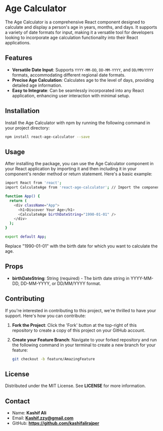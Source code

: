 # Age Calculator

The Age Calculator is a comprehensive React component designed to calculate and display a person's age in years, months, and days. It supports a variety of date formats for input, making it a versatile tool for developers looking to incorporate age calculation functionality into their React applications.

## Features

- **Versatile Date Input**: Supports `YYYY-MM-DD`, `DD-MM-YYYY`, and `DD/MM/YYYY` formats, accommodating different regional date formats.
- **Precise Age Calculation**: Calculates age to the level of days, providing detailed age information.
- **Easy to Integrate**: Can be seamlessly incorporated into any React application, enhancing user interaction with minimal setup.

## Installation

Install the Age Calculator with npm by running the following command in your project directory:

```bash
npm install react-age-calculator --save
```

## Usage
After installing the package, you can use the Age Calculator component in your React application by importing it and then including it in your component's render method or return statement. Here's a basic example:

```bash
import React from 'react';
import CalculateAge from 'react-age-calculator'; // Import the component

function App() {
  return (
    <div className="App">
      <h1>Discover Your Age</h1>
      <CalculateAge birthDateString="1990-01-01" />
    </div>
  );
}

export default App;
```

Replace "1990-01-01" with the birth date for which you want to calculate the age.

## Props
- **birthDateString**: String (required) - The birth date string in YYYY-MM-DD, DD-MM-YYYY, or DD/MM/YYYY format.

## Contributing

If you're interested in contributing to this project, we're thrilled to have your support. Here's how you can contribute:

1. **Fork the Project**: Click the 'Fork' button at the top-right of this repository to create a copy of this project on your GitHub account.

2. **Create your Feature Branch**: Navigate to your forked repository and run the following command in your terminal to create a new branch for your feature:

   ```bash
   git checkout -b feature/AmazingFeature
    ```

## License
Distributed under the MIT License. See **LICENSE** for more information.

## Contact
- Name: **Kashif Ali**
- Email: **Kashif.zzy@gmail.com**
- GitHub: **https://github.com/kashifalirajper**
